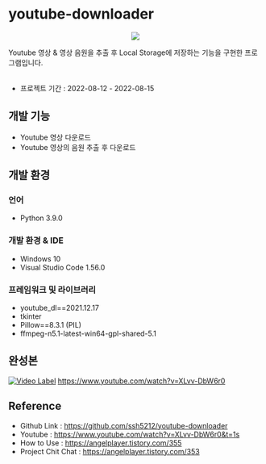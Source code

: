 # youtube-downloader
<p align="center"><img src="https://user-images.githubusercontent.com/26498125/184605771-a2b79418-e6a5-45e4-b4c0-2f5aac239d22.png"></p>
Youtube 영상 & 영상 음원을 추출 후 Local Storage에 저장하는 기능을 구현한 프로그램입니다. <br><br>

- 프로젝트 기간 : 2022-08-12 - 2022-08-15


## 개발 기능
- Youtube 영상 다운로드
- Youtube 영상의 음원 추출 후 다운로드


## 개발 환경
### 언어
- Python 3.9.0

### 개발 환경 & IDE
- Windows 10
- Visual Studio Code 1.56.0

### 프레임워크 및 라이브러리
- youtube_dl==2021.12.17
- tkinter
- Pillow==8.3.1 (PIL)
- ffmpeg-n5.1-latest-win64-gpl-shared-5.1


## 완성본
[![Video Label](https://user-images.githubusercontent.com/26498125/184606804-1ce58176-c637-4fe4-b1d0-f325d3e0d57e.png)](https://www.youtube.com/watch?v=XLvv-DbW6r0)
https://www.youtube.com/watch?v=XLvv-DbW6r0


## Reference
- Github Link : https://github.com/ssh5212/youtube-downloader
- Youtube : https://www.youtube.com/watch?v=XLvv-DbW6r0&t=1s 
- How to Use : https://angelplayer.tistory.com/355
- Project Chit Chat : https://angelplayer.tistory.com/353
